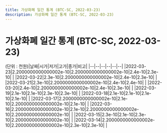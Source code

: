 ```yaml
---
title: 가상화폐 일간 통계 (BTC-SC, 2022-03-23)
description: 가상화폐 일간 통계 (BTC-SC, 2022-03-23)
---
```


가상화폐 일간 통계 (BTC-SC, 2022-03-23)
===

(단위 : 천원)|날짜|시가|저가|고가|종가|비고|
|--|--|--|--|--|--|
|2022-03-23|2.2000000000000002e-10|2.2000000000000002e-10|2.4e-10|2.3e-10|    |
|2022-03-22|2.3e-10|2.2000000000000002e-10|2.4e-10|2.3e-10|    |
|2022-03-21|2.3e-10|2.2000000000000002e-10|2.4e-10|2.4e-10|    |
|2022-03-20|2.4e-10|2.2000000000000002e-10|2.4e-10|2.3e-10|    |
|2022-03-19|2.1e-10|2.1e-10|2.3e-10|2.3e-10|    |
|2022-03-18|2.1e-10|2.1e-10|2.1e-10|2.1e-10|    |
|2022-03-17|2.2000000000000002e-10|2.1e-10|2.2000000000000002e-10|2.1e-10|    |
|2022-03-16|2.2000000000000002e-10|2.1e-10|2.2000000000000002e-10|2.2000000000000002e-10|    |
|2022-03-15|2.3e-10|2.1e-10|2.3e-10|2.2000000000000002e-10|    |
|2022-03-14|2.2000000000000002e-10|2.2000000000000002e-10|2.3e-10|2.3e-10|    |
